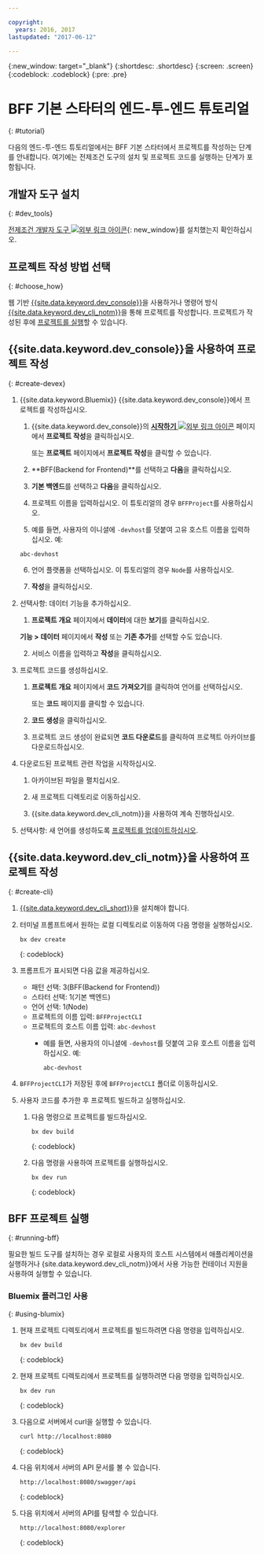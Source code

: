 ```yaml
---

copyright:
  years: 2016, 2017
lastupdated: "2017-06-12"

---
```

{:new_window: target="_blank"}
{:shortdesc: .shortdesc}
{:screen: .screen}
{:codeblock: .codeblock}
{:pre: .pre}

# BFF 기본 스타터의 엔드-투-엔드 튜토리얼
{: #tutorial}

다음의 엔드-투-엔드 튜토리얼에서는 BFF 기본 스타터에서 프로젝트를 작성하는 단계를 안내합니다. 여기에는 전제조건 도구의 설치 및 프로젝트 코드를 실행하는 단계가 포함됩니다. 


## 개발자 도구 설치
{: #dev_tools}

[전제조건 개발자 도구 ![외부 링크 아이콘](../icons/launch-glyph.svg "외부 링크 아이콘")](get_code.html#prereq-dev-tools){: new_window}를 설치했는지 확인하십시오. 


## 프로젝트 작성 방법 선택
{: #choose_how}

웹 기반 [{{site.data.keyword.dev_console}}](#create-devex)을 사용하거나 명령어 방식 [{{site.data.keyword.dev_cli_notm}}](#create-cli)을 통해 프로젝트를 작성합니다. 프로젝트가 작성된 후에 [프로젝트를 실행](#running-bff)할 수 있습니다.


## {{site.data.keyword.dev_console}}을 사용하여 프로젝트 작성
{: #create-devex}

1. {{site.data.keyword.Bluemix}} {{site.data.keyword.dev_console}}에서 프로젝트를 작성하십시오. 

	1. {{site.data.keyword.dev_console}}의 [**시작하기** ![외부 링크 아이콘](../icons/launch-glyph.svg "외부 링크 아이콘")](https://console.ng.bluemix.net/developer/getting-started/) 페이지에서 **프로젝트 작성**을 클릭하십시오. 

		또는 **프로젝트** 페이지에서 **프로젝트 작성**을 클릭할 수 있습니다. 

	2. **BFF(Backend for Frontend)**를 선택하고 **다음**을 클릭하십시오. 

	3. **기본 백엔드**를 선택하고 **다음**을 클릭하십시오. 

	4. 프로젝트 이름을 입력하십시오. 이 튜토리얼의 경우 `BFFProject`를 사용하십시오.    

	5. 예를 들면, 사용자의 이니셜에 `-devhost`를 덧붙여 고유 호스트 이름을 입력하십시오. 예:
	
	 ```
	 abc-devhost
	 ``` 

	6. 언어 플랫폼을 선택하십시오. 이 튜토리얼의 경우 `Node`를 사용하십시오. 
   
	7. **작성**을 클릭하십시오.

2. 선택사항: 데이터 기능을 추가하십시오. 

	1. **프로젝트 개요** 페이지에서 **데이터**에 대한 **보기**를 클릭하십시오. 

      **기능 > 데이터** 페이지에서 **작성** 또는 **기존 추가**를 선택할 수도 있습니다. 

   2. 서비스 이름을 입력하고 **작성**을 클릭하십시오. 

3. 프로젝트 코드를 생성하십시오. 

	1. **프로젝트 개요** 페이지에서 **코드 가져오기**를 클릭하여 언어를 선택하십시오. 
   
		또는 **코드** 페이지를 클릭할 수 있습니다.
      
	2. **코드 생성**을 클릭하십시오. 
   
	3. 프로젝트 코드 생성이 완료되면 **코드 다운로드**를 클릭하여 프로젝트 아카이브를 다운로드하십시오.

4. 다운로드된 프로젝트 관련 작업을 시작하십시오. 

	1. 아카이브된 파일을 펼치십시오. 
	
	2. 새 프로젝트 디렉토리로 이동하십시오. 
	
	3. {{site.data.keyword.dev_cli_notm}}을 사용하여 계속 진행하십시오. 

5. 선택사항: 새 언어를 생성하도록 [프로젝트를 업데이트하십시오](project_overview_page.html#update_language). 


## {{site.data.keyword.dev_cli_notm}}을 사용하여 프로젝트 작성
{: #create-cli}

1. [{{site.data.keyword.dev_cli_short}}](dev_cli.html)을 설치해야 합니다. 

2. 터미널 프롬프트에서 원하는 로컬 디렉토리로 이동하여 다음 명령을 실행하십시오. 
  
	```
	bx dev create
	```
	{: codeblock}
	
3. 프롬프트가 표시되면 다음 값을 제공하십시오. 

	* 패턴 선택: 3(BFF(Backend for Frontend))
	* 스타터 선택: 1(기본 백엔드)
	* 언어 선택: 1(Node)
	* 프로젝트의 이름 입력: `BFFProjectCLI`
	* 프로젝트의 호스트 이름 입력: `abc-devhost`
	  * 예를 들면, 사용자의 이니셜에 `-devhost`를 덧붙여 고유 호스트 이름을 입력하십시오. 예:
	
	     ```
	     abc-devhost
	     ```
	  
4. `BFFProjectCLI`가 저장된 후에 `BFFProjectCLI` 폴더로 이동하십시오. 

5. 사용자 코드를 추가한 후 프로젝트 빌드하고 실행하십시오. 
 
	1. 다음 명령으로 프로젝트를 빌드하십시오. 

		```
		bx dev build
		```
		{: codeblock}
		 
	2. 다음 명령을 사용하여 프로젝트를 실행하십시오. 

 		```
		bx dev run
		```
		{: codeblock}


## BFF 프로젝트 실행
{: #running-bff}

필요한 빌드 도구를 설치하는 경우 로컬로 사용자의 호스트 시스템에서 애플리케이션을 실행하거나 {site.data.keyword.dev_cli_notm}}에서 사용 가능한 컨테이너 지원을 사용하여 실행할 수 있습니다.


### Bluemix 플러그인 사용
{: #using-blumix}

1. 현재 프로젝트 디렉토리에서 프로젝트를 빌드하려면 다음 명령을 입력하십시오.

   ```
   bx dev build
   ```
   {: codeblock}

2. 현재 프로젝트 디렉토리에서 프로젝트를 실행하려면 다음 명령을 입력하십시오.

   ```
   bx dev run
   ```
   {: codeblock}

3. 다음으로 서버에서 curl을 실행할 수 있습니다.

   ```
   curl http://localhost:8080
   ```
   {: codeblock}

4. 다음 위치에서 서버의 API 문서를 볼 수 있습니다.

   ```
   http://localhost:8080/swagger/api
   ```
   {: codeblock}

5. 다음 위치에서 서버의 API를 탐색할 수 있습니다.

   ```
   http://localhost:8080/explorer
   ```
   {: codeblock}
